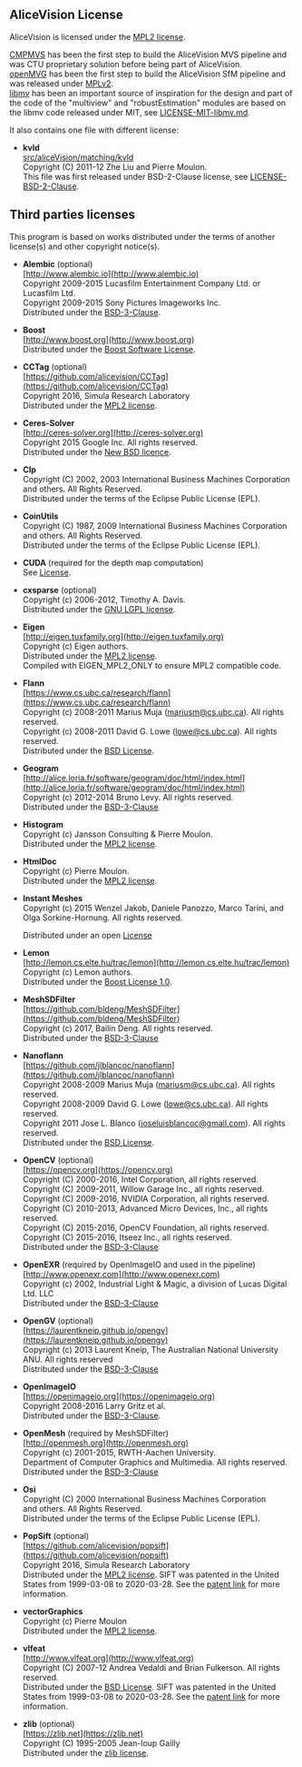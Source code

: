 ## AliceVision License

AliceVision is licensed under the [MPL2 license](LICENSE-MPL2.md).

[CMPMVS](http://people.ciirc.cvut.cz/~pajdla/) has been the first step to build the AliceVision MVS pipeline and was CTU proprietary solution before being part of AliceVision.  
[openMVG](https://github.com/openMVG/openMVG) has been the first step to build the AliceVision SfM pipeline and was released under [MPLv2](LICENSE-MPL2.md).  
[libmv](https://github.com/libmv/libmv) has been an important source of inspiration for the design and part of the code of the "multiview" and "robustEstimation"
modules are based on the libmv code released under MIT, see [LICENSE-MIT-libmv.md](LICENSE-MIT-libmv.md).


It also contains one file with different license:

*   __kvld__  
    [src/aliceVision/matching/kvld](src/aliceVision/matching/kvld)  
    Copyright (C) 2011-12 Zhe Liu and Pierre Moulon.  
    This file was first released under BSD-2-Clause license, see [LICENSE-BSD-2-Clause](http://opensource.org/licenses/BSD-2-Clause).


## Third parties licenses

This program is based on works distributed under the terms of another license(s) and other copyright notice(s).

*   __Alembic__ (optional)  
    [http://www.alembic.io](http://www.alembic.io)  
    Copyright 2009-2015 Lucasfilm Entertainment Company Ltd. or Lucasfilm Ltd.  
    Copyright 2009-2015 Sony Pictures Imageworks Inc.  
    Distributed under the [BSD-3-Clause](https://github.com/alembic/alembic/blob/master/LICENSE.txt).

*   __Boost__  
    [http://www.boost.org](http://www.boost.org)  
    Distributed under the [Boost Software License](http://www.boost.org/users/license.html).

*   __CCTag__ (optional)  
    [https://github.com/alicevision/CCTag](https://github.com/alicevision/CCTag)  
    Copyright 2016, Simula Research Laboratory  
    Distributed under the [MPL2 license](http://opensource.org/licenses/MPL-2.0).

*   __Ceres-Solver__  
    [http://ceres-solver.org](http://ceres-solver.org)  
    Copyright 2015 Google Inc. All rights reserved.  
    Distributed under the [New BSD licence](http://ceres-solver.org/license.html).

*   __Clp__  
    Copyright (C) 2002, 2003 International Business Machines Corporation  
    and others.  All Rights Reserved.  
    Distributed under the terms of the Eclipse Public License (EPL).

*   __CoinUtils__  
    Copyright (C) 1987, 2009 International Business Machines Corporation  
    and others.  All Rights Reserved.  
    Distributed under the terms of the Eclipse Public License (EPL).

*   __CUDA__ (required for the depth map computation)  
    See [License](https://docs.nvidia.com/cuda/eula/index.html#license-driver).

*   __cxsparse__  (optional)  
    Copyright (c) 2006-2012, Timothy A. Davis.  
    Distributed under the [GNU LGPL license](http://opensource.org/licenses/lgpl-license).

*   __Eigen__  
    [http://eigen.tuxfamily.org](http://eigen.tuxfamily.org)  
    Copyright (c) Eigen authors.  
    Distributed under the [MPL2 license](http://opensource.org/licenses/MPL-2.0).  
    Compiled with EIGEN_MPL2_ONLY to ensure MPL2 compatible code.

*   __Flann__  
    [https://www.cs.ubc.ca/research/flann](https://www.cs.ubc.ca/research/flann)  
    Copyright (c) 2008-2011  Marius Muja (mariusm@cs.ubc.ca). All rights reserved.  
    Copyright (c) 2008-2011  David G. Lowe (lowe@cs.ubc.ca). All rights reserved.  
    Distributed under the [BSD License](http://www.opensource.org/licenses/bsd-license.php).

*   __Geogram__  
    [http://alice.loria.fr/software/geogram/doc/html/index.html](http://alice.loria.fr/software/geogram/doc/html/index.html)  
    Copyright (c) 2012-2014 Bruno Levy. All rights reserved.  
    Distributed under the [BSD-3-Clause](https://opensource.org/licenses/BSD-3-Clause)

*   __Histogram__  
    Copyright (c) Jansson Consulting & Pierre Moulon.  
    Distributed under the [MPL2 license](http://opensource.org/licenses/MPL-2.0).

*   __HtmlDoc__  
    Copyright (c) Pierre Moulon.  
    Distributed under the [MPL2 license](http://opensource.org/licenses/MPL-2.0).

*   __Instant Meshes__  
    Copyright (c) 2015 Wenzel Jakob, Daniele Panozzo, Marco Tarini, and Olga Sorkine-Hornung. All rights reserved.
    
    Distributed under an open [License](https://github.com/wjakob/instant-meshes/blob/master/LICENSE.txt)

*   __Lemon__  
    [http://lemon.cs.elte.hu/trac/lemon](http://lemon.cs.elte.hu/trac/lemon)  
    Copyright (c) Lemon authors.  
    Distributed under the [Boost License 1.0](http://www.boost.org/LICENSE_1_0.txt).

*   __MeshSDFilter__  
    [https://github.com/bldeng/MeshSDFilter](https://github.com/bldeng/MeshSDFilter)  
    Copyright (c) 2017, Bailin Deng. All rights reserved.  
    Distributed under the [BSD-3-Clause](https://opensource.org/licenses/BSD-3-Clause)

*   __Nanoflann__  
    [https://github.com/jlblancoc/nanoflann](https://github.com/jlblancoc/nanoflann)  
    Copyright 2008-2009  Marius Muja (mariusm@cs.ubc.ca). All rights reserved.  
    Copyright 2008-2009  David G. Lowe (lowe@cs.ubc.ca). All rights reserved.  
    Copyright 2011 Jose L. Blanco (joseluisblancoc@gmail.com). All rights reserved.  
    Distributed under the [BSD License](http://www.opensource.org/licenses/bsd-license.php).

*   __OpenCV__ (optional)  
    [https://opencv.org](https://opencv.org)  
    Copyright (C) 2000-2016, Intel Corporation, all rights reserved.  
    Copyright (C) 2009-2011, Willow Garage Inc., all rights reserved.  
    Copyright (C) 2009-2016, NVIDIA Corporation, all rights reserved.  
    Copyright (C) 2010-2013, Advanced Micro Devices, Inc., all rights reserved.  
    Copyright (C) 2015-2016, OpenCV Foundation, all rights reserved.  
    Copyright (C) 2015-2016, Itseez Inc., all rights reserved.  
    Distributed under the [BSD-3-Clause](https://opensource.org/licenses/BSD-3-Clause)

*   __OpenEXR__ (required by OpenImageIO and used in the pipeline)  
    [http://www.openexr.com](http://www.openexr.com)  
    Copyright (c) 2002, Industrial Light & Magic, a division of Lucas Digital Ltd. LLC  
    Distributed under the [BSD-3-Clause](https://opensource.org/licenses/BSD-3-Clause)

*   __OpenGV__ (optional)  
    [https://laurentkneip.github.io/opengv](https://laurentkneip.github.io/opengv)  
    Copyright (c) 2013 Laurent Kneip, The Australian National University ANU. All rights reserved  
    Distributed under the [BSD-3-Clause](https://opensource.org/licenses/BSD-3-Clause)

*   __OpenImageIO__  
    [https://openimageio.org](https://openimageio.org)  
    Copyright 2008-2016 Larry Gritz et al.  
    Distributed under the [BSD-3-Clause](https://github.com/OpenImageIO/oiio/blob/master/LICENSE).

*   __OpenMesh__ (required by MeshSDFilter)  
    [http://openmesh.org](http://openmesh.org)  
    Copyright (c) 2001-2015, RWTH-Aachen University.  
    Department of Computer Graphics and Multimedia. All rights reserved.  
    Distributed under the [BSD-3-Clause](https://opensource.org/licenses/BSD-3-Clause)

*   __Osi__  
    Copyright (C) 2000 International Business Machines Corporation  
    and others.  All Rights Reserved.  
    Distributed under the terms of the Eclipse Public License (EPL).

*   __PopSift__ (optional)  
    [https://github.com/alicevision/popsift](https://github.com/alicevision/popsift)  
    Copyright 2016, Simula Research Laboratory  
    Distributed under the [MPL2 license](http://opensource.org/licenses/MPL-2.0).
    SIFT was patented in the United States from 1999-03-08 to 2020-03-28. See the [patent link](https://patents.google.com/patent/US6711293B1/en) for more information.
*   __vectorGraphics__  
    Copyright (c) Pierre Moulon  
    Distributed under the [MPL2 license](http://opensource.org/licenses/MPL-2.0).

*   __vlfeat__  
    [http://www.vlfeat.org](http://www.vlfeat.org)  
    Copyright (C) 2007-12 Andrea Vedaldi and Brian Fulkerson. All rights reserved.  
    Distributed under the [BSD License](http://www.opensource.org/licenses/bsd-license.php).
    SIFT was patented in the United States from 1999-03-08 to 2020-03-28. See the [patent link](https://patents.google.com/patent/US6711293B1/en) for more information.

*   __zlib__  (optional)  
    [https://zlib.net](https://zlib.net)  
    Copyright (C) 1995-2005 Jean-loup Gailly  
    Distributed under the [zlib license](http://opensource.org/licenses/Zlib).

